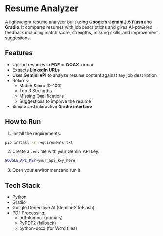 # Resume Analyzer

A lightweight resume analyzer built using **Google’s Gemini 2.5 Flash** and **Gradio**. It compares resumes with job descriptions and gives AI-powered feedback including match score, strengths, missing skills, and improvement suggestions.

## Features

- Upload resumes in **PDF** or **DOCX** format
- Extracts **LinkedIn URLs**
- Uses **Gemini API** to analyze resume content against any job description
- Returns:
  - Match Score (0–100)
  - Top 3 Strengths
  - Missing Qualifications
  - Suggestions to improve the resume
- Simple and interactive **Gradio interface**

## How to Run

1. Install the requirements:
```bash
pip install -r requirements.txt
```

2. Create a `.env` file with your Gemini API key:

```bash
GOOGLE_API_KEY=your_api_key_here
```

3. Open your environment and run it.

## Tech Stack

- Python
- Gradio
- Google Generative AI (Gemini-2.5-Flash)
- PDF Processing:
  - pdfplumber (primary)
  - PyPDF2 (fallback)
  - python-docx (for Word files)
